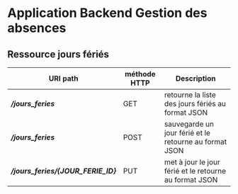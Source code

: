 Application Backend Gestion des absences
========================================


Ressource jours fériés
-----------------------


URI path                         |  méthode HTTP  |  Description     
-------------------------------- | -------------- | --------------------------------------------------------------------------
**_/jours_feries_**              |  GET           |  retourne la liste des jours fériés au format JSON
**_/jours_feries_**              |  POST          |  sauvegarde un jour férié et le retourne au format JSON
**_/jours_feries/{JOUR_FERIE_ID}_**           |  PUT           |  met à jour le jour férié et le retourne au format JSON